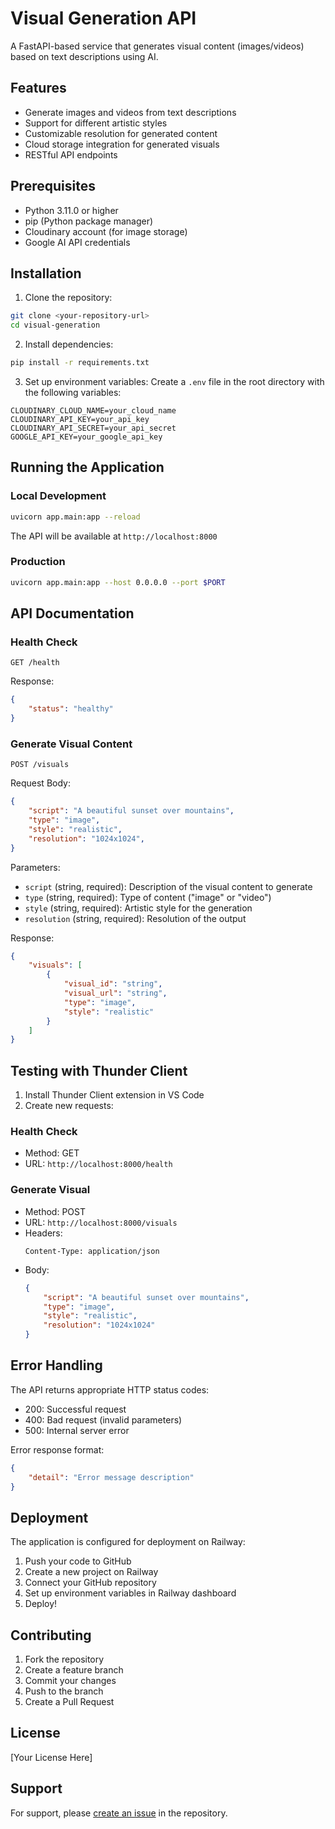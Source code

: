 # Visual Generation API

A FastAPI-based service that generates visual content (images/videos) based on text descriptions using AI.

## Features

- Generate images and videos from text descriptions
- Support for different artistic styles
- Customizable resolution for generated content
- Cloud storage integration for generated visuals
- RESTful API endpoints

## Prerequisites

- Python 3.11.0 or higher
- pip (Python package manager)
- Cloudinary account (for image storage)
- Google AI API credentials

## Installation

1. Clone the repository:
```bash
git clone <your-repository-url>
cd visual-generation
```

2. Install dependencies:
```bash
pip install -r requirements.txt
```

3. Set up environment variables:
Create a `.env` file in the root directory with the following variables:
```env
CLOUDINARY_CLOUD_NAME=your_cloud_name
CLOUDINARY_API_KEY=your_api_key
CLOUDINARY_API_SECRET=your_api_secret
GOOGLE_API_KEY=your_google_api_key
```

## Running the Application

### Local Development
```bash
uvicorn app.main:app --reload
```
The API will be available at `http://localhost:8000`

### Production
```bash
uvicorn app.main:app --host 0.0.0.0 --port $PORT
```

## API Documentation

### Health Check
```http
GET /health
```
Response:
```json
{
    "status": "healthy"
}
```

### Generate Visual Content
```http
POST /visuals
```

Request Body:
```json
{
    "script": "A beautiful sunset over mountains",
    "type": "image",
    "style": "realistic",
    "resolution": "1024x1024",
}
```

Parameters:
- `script` (string, required): Description of the visual content to generate
- `type` (string, required): Type of content ("image" or "video")
- `style` (string, required): Artistic style for the generation
- `resolution` (string, required): Resolution of the output

Response:
```json
{
    "visuals": [
        {
            "visual_id": "string",
            "visual_url": "string",
            "type": "image",
            "style": "realistic"
        }
    ]
}
```

## Testing with Thunder Client

1. Install Thunder Client extension in VS Code
2. Create new requests:

### Health Check
- Method: GET
- URL: `http://localhost:8000/health`

### Generate Visual
- Method: POST
- URL: `http://localhost:8000/visuals`
- Headers: 
  ```
  Content-Type: application/json
  ```
- Body:
  ```json
  {
      "script": "A beautiful sunset over mountains",
      "type": "image",
      "style": "realistic",
      "resolution": "1024x1024"
  }
  ```

## Error Handling

The API returns appropriate HTTP status codes:
- 200: Successful request
- 400: Bad request (invalid parameters)
- 500: Internal server error

Error response format:
```json
{
    "detail": "Error message description"
}
```

## Deployment

The application is configured for deployment on Railway:
1. Push your code to GitHub
2. Create a new project on Railway
3. Connect your GitHub repository
4. Set up environment variables in Railway dashboard
5. Deploy!

## Contributing

1. Fork the repository
2. Create a feature branch
3. Commit your changes
4. Push to the branch
5. Create a Pull Request

## License

[Your License Here]

## Support

For support, please [create an issue](your-repository-issues-url) in the repository.
